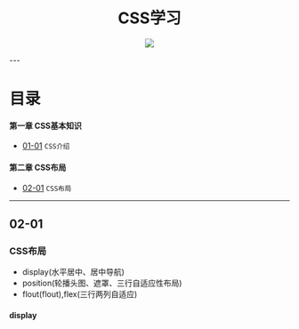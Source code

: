 <h1 align="center">CSS学习</h1>
<p align="center"><img src="http://upload.chinaz.com/2014/0915/1410772362627.jpg" /></p>
---

# 目录
#### 第一章 CSS基本知识
* [01-01](https://github.com/TYRMars/CSSdisplay#01-01) `CSS介绍`
#### 第二章 CSS布局
* [02-01](https://github.com/TYRMars/CSSdisplay#02-01) `CSS布局`

---

## 02-01
### CSS布局
* display(水平居中、居中导航)
* position(轮播头图、遮罩、三行自适应性布局)
* flout(flout),flex(三行两列自适应)

#### display
